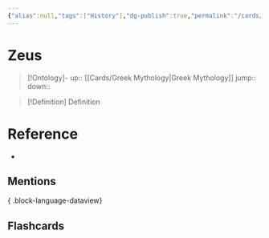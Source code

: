```yaml
---
{"alias":null,"tags":["History"],"dg-publish":true,"permalink":"/cards/zeus/","dgPassFrontmatter":true}
---
```


# Zeus

> [!Ontology]-
> up:: [[Cards/Greek Mythology\|Greek Mythology]]
> jump::
> down:: 

> [!Definition] Definition

# Reference

- 

## Mentions


{ .block-language-dataview}

## Flashcards